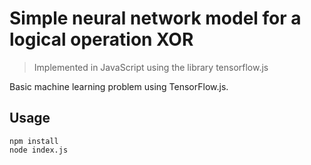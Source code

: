# Simple neural network model for a logical operation XOR
> Implemented in JavaScript using the library tensorflow.js

Basic machine learning problem using TensorFlow.js.
## Usage
```
npm install
node index.js
```
